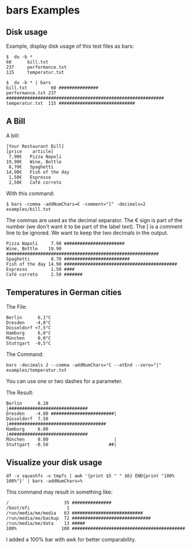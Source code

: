 # bars Examples

## Disk usage  

Example, display disk usage of this test files as bars:

    $  du -b *
    60      bill.txt
    237     performance.txt
    115     temperatur.txt
    
    $  du -b * | bars
    bill.txt         60 ###############
    performance.txt 237 ############################################################
    temperatur.txt  115 #############################

## A Bill

A bill: 

    [Your Restaurant Bill]
    [price    article]
     7,90€   Pizza Napoli
    19,90€   Wine, Bottle
     8,70€   Spaghetti
    14,90€   Fish of the day
     1,50€   Espresso
     2,50€   Café correto

With this command: 

    $ bars -comma -addNumChars=€ -comment="[" -decimals=2 examples/bill.txt

The commas are used as the decimal separator.
The € sign is part of the number (we don't want it to be part of the label text).
The [ is a comment line to be ignored.
We want to keep the two decimals in the output. 

    Pizza Napoli     7.90 #######################
    Wine, Bottle    19.90 ##########################################################
    Spaghetti        8.70 #########################
    Fish of the day 14.90 ###########################################
    Espresso         1.50 ####
    Café correto     2.50 #######


## Temperatures in German cities

The File: 

    Berlin      6,1°C
    Dresden    -4,8°C
    Düsseldorf +7,5°C
    Hamburg     6,0°C
    München     0,0°C
    Stuttgart  -0,5°C

The Command: 

    bars -decimals 2 --comma -addNumChars=°C --atEnd --zero="|" examples/temperatur.txt 

You can use one or two dashes for a parameter. 

The Result:

    Berlin      6.10                         |##############################
    Dresden    -4.80 ########################|
    Düsseldorf  7.50                         |#####################################
    Hamburg     6.00                         |##############################
    München     0.00                         |
    Stuttgart  -0.50                       ##|



## Visualize your disk usage 

    df -x squashfs -x tmpfs | awk '{print $5 " " $6} END{print "100% 100%"}' | bars -addNumChars=% 

This command may result in something like: 

    /                     35 ###############
    /boot/efi              1
    /run/media/me/media   63 ###########################
    /run/media/me/backup  72 ##############################
    /run/media/me/data    13 #####
    100%                 100 ###########################################

I added a 100% bar with awk for better comparability.

